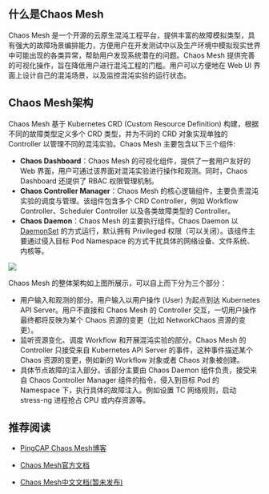 ## 什么是Chaos Mesh

Chaos Mesh 是一个开源的云原生混沌工程平台，提供丰富的故障模拟类型，具有强大的故障场景编排能力，方便用户在开发测试中以及生产环境中模拟现实世界中可能出现的各类异常，帮助用户发现系统潜在的问题。Chaos Mesh 提供完善的可视化操作，旨在降低用户进行混沌工程的门槛。用户可以方便地在 Web UI 界面上设计自己的混沌场景，以及监控混沌实验的运行状态。

## Chaos Mesh架构

Chaos Mesh 基于 Kubernetes CRD (Custom Resource Definition) 构建，根据不同的故障类型定义多个 CRD 类型，并为不同的 CRD 对象实现单独的 Controller 以管理不同的混沌实验。Chaos Mesh 主要包含以下三个组件:

- **Chaos Dashboard**：Chaos Mesh 的可视化组件，提供了一套用户友好的 Web 界面，用户可通过该界面对混沌实验进行操作和观测。同时，Chaos Dashboard 还提供了 RBAC 权限管理机制。
- **Chaos Controller Manager**：Chaos Mesh 的核心逻辑组件，主要负责混沌实验的调度与管理。该组件包含多个 CRD Controller，例如 Workflow Controller、Scheduler Controller 以及各类故障类型的 Controller。
- **Chaos Daemon**：Chaos Mesh 的主要执行组件。Chaos Daemon 以 [DaemonSet](https://kubernetes.io/docs/concepts/workloads/controllers/daemonset/) 的方式运行，默认拥有 Privileged 权限（可以关闭）。该组件主要通过侵入目标 Pod Namespace 的方式干扰具体的网络设备、文件系统、内核等。

![](https://tva1.sinaimg.cn/large/008i3skNly1grpublumtgj30kv0pmdih.jpg)

Chaos Mesh 的整体架构如上图所展示，可以自上而下分为三个部分：

- 用户输入和观测的部分。用户输入以用户操作 (User) 为起点到达 Kubernetes API Server。用户不直接和 Chaos Mesh 的 Controller 交互，一切用户操作最终都将反映为某个 Chaos 资源的变更（比如 NetworkChaos 资源的变更）。
- 监听资源变化、调度 Workflow 和开展混沌实验的部分。Chaos Mesh 的 Controller 只接受来自 Kubernetes API Server 的事件，这种事件描述某个 Chaos 资源的变更，例如新的 Workflow 对象或者 Chaos 对象被创建。
- 具体节点故障的注入部分。该部分主要由 Chaos Daemon 组件负责，接受来自 Chaos Controller Manager 组件的指令，侵入到目标 Pod 的 Namespace 下，执行具体的故障注入。例如设置 TC 网络规则，启动 stress-ng 进程抢占 CPU 或内存资源等。

## 推荐阅读

- [PingCAP Chaos Mesh博客](https://pingcap.com/blog-cn/#Chaos-Mesh)

- [Chaos Mesh官方文档](https://chaos-mesh.org/docs)
- [Chaos Mesh中文文档(暂未发布)](https://github.com/chaos-mesh/website-zh)